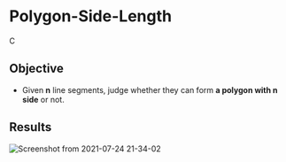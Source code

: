 # Polygon-Side-Length
C
## Objective
* Given **n** line segments, judge whether they can form **a polygon with n side** or not.

## Results

![Screenshot from 2021-07-24 21-34-02](https://user-images.githubusercontent.com/66109376/126870052-ffb473e5-8c70-41f9-abf3-4b7752fb4ecc.png)
